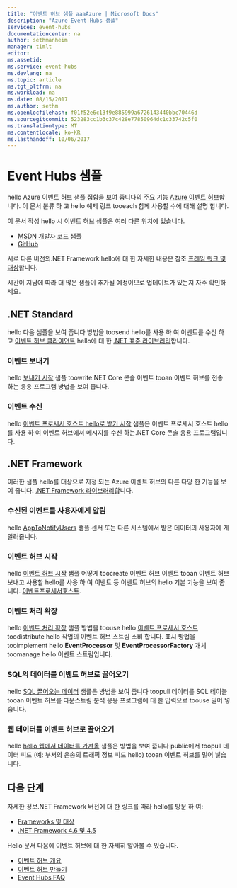 ```yaml
---
title: "이벤트 허브 샘플 aaaAzure | Microsoft Docs"
description: "Azure Event Hubs 샘플"
services: event-hubs
documentationcenter: na
author: sethmanheim
manager: timlt
editor: 
ms.assetid: 
ms.service: event-hubs
ms.devlang: na
ms.topic: article
ms.tgt_pltfrm: na
ms.workload: na
ms.date: 08/15/2017
ms.author: sethm
ms.openlocfilehash: f01f52e6c13f9e885999a6726143440bbc70446d
ms.sourcegitcommit: 523283cc1b3c37c428e77850964dc1c33742c5f0
ms.translationtype: MT
ms.contentlocale: ko-KR
ms.lasthandoff: 10/06/2017
---
```

# <a name="event-hubs-samples"></a>Event Hubs 샘플 

hello Azure 이벤트 허브 샘플 집합을 보여 줍니다의 주요 기능 [Azure 이벤트 허브](/azure/event-hubs/)합니다. 이 문서 분류 하 고 hello 예제 링크 tooeach 함께 사용할 수에 대해 설명 합니다.

이 문서 작성 hello 시 이벤트 허브 샘플은 여러 다른 위치에 있습니다.

- [MSDN 개발자 코드 샘플](https://code.msdn.microsoft.com/site/search?query=event%20hubs&f%5B0%5D.Value=event%20hubs&f%5B0%5D.Type=SearchText&ac=5)
- [GitHub](https://github.com/Azure/azure-event-hubs/tree/master/samples)

서로 다른 버전의.NET Framework hello에 대 한 자세한 내용은 참조 [프레임 워크 및 대상](/dotnet/articles/standard/frameworks)합니다.

시간이 지남에 따라 더 많은 샘플이 추가될 예정이므로 업데이트가 있는지 자주 확인하세요.

## <a name="net-standard"></a>.NET Standard

hello 다음 샘플을 보여 줍니다 방법을 toosend hello를 사용 하 여 이벤트를 수신 하 고 [이벤트 허브 클라이언트](https://github.com/Azure/azure-event-hubs-dotnet/blob/master/readme.md) hello에 대 한 [.NET 표준 라이브러리](/dotnet/articles/standard/library)합니다.

### <a name="send-events"></a>이벤트 보내기 

hello [보내기 시작](https://github.com/Azure/azure-event-hubs/tree/master/samples/DotNet/Microsoft.Azure.EventHubs/SampleSender) 샘플 toowrite.NET Core 콘솔 이벤트 tooan 이벤트 허브를 전송 하는 응용 프로그램 방법을 보여 줍니다.

### <a name="receive-events"></a>이벤트 수신 

hello [이벤트 프로세서 호스트 hello로 받기 시작](https://github.com/Azure/azure-event-hubs/tree/master/samples/DotNet/Microsoft.Azure.EventHubs/SampleEphReceiver) 샘플은 이벤트 프로세서 호스트 hello를 사용 하 여 이벤트 허브에서 메시지를 수신 하는.NET Core 콘솔 응용 프로그램입니다.

## <a name="net-framework"></a>.NET Framework   

이러한 샘플 hello를 대상으로 지정 되는 Azure 이벤트 허브의 다른 다양 한 기능을 보여 줍니다. [.NET Framework 라이브러리](/dotnet/framework/index)합니다.
 
### <a name="notify-users-of-events-received"></a>수신된 이벤트를 사용자에게 알림

hello [AppToNotifyUsers](https://github.com/Azure-Samples/event-hubs-dotnet-user-notifications) 샘플 센서 또는 다른 시스템에서 받은 데이터의 사용자에 게 알려줍니다.

### <a name="get-started-with-event-hubs"></a>이벤트 허브 시작 

hello [이벤트 허브 시작](https://code.msdn.microsoft.com/Service-Bus-Event-Hub-286fd097) 샘플 어떻게 toocreate 이벤트 허브 이벤트 tooan 이벤트 허브 보내고 사용할 hello를 사용 하 여 이벤트 등 이벤트 허브의 hello 기본 기능을 보여 줍니다. [이벤트프로세서호스트](https://www.nuget.org/packages/Microsoft.Azure.ServiceBus.EventProcessorHost/).

### <a name="scale-out-event-processing"></a>이벤트 처리 확장 

hello [이벤트 처리 확장](https://code.msdn.microsoft.com/Service-Bus-Event-Hub-45f43fc3) 샘플 방법을 toouse hello [이벤트 프로세서 호스트](https://www.nuget.org/packages/Microsoft.Azure.ServiceBus.EventProcessorHost/) toodistribute hello 작업의 이벤트 허브 스트림 소비 합니다. 표시 방법을 tooimplement hello **EventProcessor** 및 **EventProcessorFactory** 개체 toomanage hello 이벤트 스트림입니다. 

###  <a name="pull-data-from-sql-into-an-event-hub"></a>SQL의 데이터를 이벤트 허브로 끌어오기

hello [SQL 끌어오는 데이터](https://github.com/Azure-Samples/event-hubs-dotnet-import-from-sql) 샘플은 방법을 보여 줍니다 toopull 데이터를 SQL 테이블 tooan 이벤트 허브를 다운스트림 분석 응용 프로그램에 대 한 입력으로 toouse 밀어 넣습니다.

### <a name="pull-web-data-into-an-event-hub"></a>웹 데이터를 이벤트 허브로 끌어오기 

hello [hello 웹에서 데이터를 가져올](https://github.com/Azure-Samples/event-hubs-dotnet-importfromweb) 샘플은 방법을 보여 줍니다 public에서 toopull 데이터 피드 (예: 부서의 운송의 트래픽 정보 피드 hello) tooan 이벤트 허브를 밀어 넣습니다.

## <a name="next-steps"></a>다음 단계

자세한 정보.NET Framework 버전에 대 한 링크를 따라 hello를 방문 하 여:

- [Frameworks 및 대상](/dotnet/articles/standard/frameworks)
- [.NET Framework 4.6 및 4.5](/dotnet/framework/index)

Hello 문서 다음에 이벤트 허브에 대 한 자세히 알아볼 수 있습니다.

- [이벤트 허브 개요](event-hubs-what-is-event-hubs.md)
- [이벤트 허브 만들기](event-hubs-create.md)
- [Event Hubs FAQ](event-hubs-faq.md)
